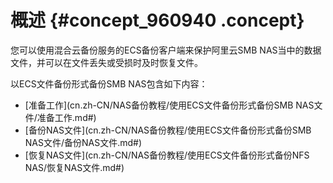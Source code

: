 # 概述 {#concept_960940 .concept}

您可以使用混合云备份服务的ECS备份客户端来保护阿里云SMB NAS当中的数据文件，并可以在文件丢失或受损时及时恢复文件。

以ECS文件备份形式备份SMB NAS包含如下内容：

-   [准备工作](cn.zh-CN/NAS备份教程/使用ECS文件备份形式备份SMB NAS文件/准备工作.md#)
-   [备份NAS文件](cn.zh-CN/NAS备份教程/使用ECS文件备份形式备份SMB NAS文件/备份NAS文件.md#)
-   [恢复NAS文件](cn.zh-CN/NAS备份教程/使用ECS文件备份形式备份NFS NAS/恢复NAS文件.md#)

